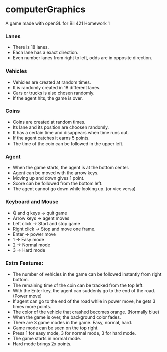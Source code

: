 # computerGraphics
A game made with openGL for Bil 421 Homework 1

### Lanes
- There is 18 lanes.
- Each lane has a exact direction.
- Even number lanes from right to left, odds are in opposite direction.

### Vehicles
- Vehicles are created at random times.
- It is randomly created in 18 different lanes.
- Cars or trucks is also chosen randomly.
- If the agent hits, the game is over.

### Coins
- Coins are created at random times.
- Its lane and its position are choosen randomly.
- It has a certain time and disappears when time runs out.
- If the agent catches it earns 5 points.
- The time of the coin can be followed in the upper left.

### Agent
- When the game starts, the agent is at the bottom center.
- Agent can be moved with the arrow keys.
- Moving up and down gives 1 point.
- Score can be followed from the bottom left.
- The agent cannot go down while looking up. (or vice versa)

### Keyboard and Mouse
- Q and q keys  -> quit game
- Arrow keys    -> agent moves
- Left click    -> Start and stop game
- Right click   -> Stop and move one frame.
- Enter         -> power move
- 1             -> Easy mode
- 2             -> Normal mode
- 3             -> Hard mode

### Extra Features:
- The number of vehicles in the game can be followed instantly from right bottom.
- The remaining time of the coin can be tracked from the top left.
- With the Enter key, the agent can suddenly go to the end of the road. (Power move)
- If agent can go to the end of the road while in power move, he gets 3 times more points.
- The color of the vehicle that crashed becomes orange. (Normally blue)
- When the game is over, the background color fades.
- There are 3 game modes in the game. Easy, normal, hard.
- Game mode can be seen on the top right.
- Press 1 for easy mode, 3 for normal mode, 3 for hard mode.
- The game starts in normal mode.
- Hard mode brings 2x points.
